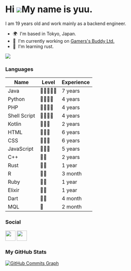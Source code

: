 Hi ![](https://user-images.githubusercontent.com/18350557/176309783-0785949b-9127-417c-8b55-ab5a4333674e.gif)My name is yuu.
============================================================================================================================

I am 19 years old and work mainly as a backend engineer.

*   🌍  I'm based in Tokyo, Japan.
*   🚀  I'm currently working on [Gamers's Buddy Ltd.](http://gamers-buddy.com/)
*   🧠  I'm learning rust.<a href="https://www.github.com/xrozl" target="_blank" rel="noreferrer">  

  <img src="https://img.shields.io/github/followers/xrozl?logo=github&style=for-the-badge&color=0891b2&labelColor=27272a" /></a>
### Languages
| Name | Level | Experience |
| - | - | - |
| Java | 🌟🌟🌟🌟🌟 | 7 years |
| Python | 🌟🌟🌟🌟 | 4 years |
| PHP | 🌟🌟🌟🌟 | 4 years |
| Shell Script | 🌟🌟🌟🌟 | 4 years |
| Kotlin | 🌟🌟🌟 | 2 years |
| HTML | 🌟🌟🌟 | 6 years |
| CSS | 🌟🌟🌟 | 6 years |
| JavaScript | 🌟🌟🌟 | 5 years |
| C++ | 🌟🌟 | 2 years |
| Rust | 🌟🌟 | 1 year |
| R | 🌟🌟 | 3 month |
| Ruby | 🌟🌟 | 1 year |
| Elixir | 🌟🌟 | 1 year |
| Dart | 🌟🌟 | 4 month |
| MQL | 🌟 | 2 month |
 
### Social
<p align="left">
 
 <a href="https://discord.com/users/252740980858552321" target="_blank" rel="noreferrer"><img src="https://raw.githubusercontent.com/danielcranney/readme-generator/main/public/icons/socials/discord.svg" width="32" height="32" /></a>
<a href="https://www.github.com/xrozl" target="_blank" rel="noreferrer"><img src="https://raw.githubusercontent.com/danielcranney/readme-generator/main/public/icons/socials/github.svg" width="32" height="32" /></a></p>
### My GitHub Stats</b>
<a href="http://www.github.com/xrozl"><img src="https://github-readme-activity-graph.cyclic.app/graph?username=xrozl&bg_color=27272a&color=ffffff&line=0891b2&point=ffffff&area_color=27272a&area=true&hide_border=true&custom_title=GitHub%20Commits%20Graph" alt="GitHub Commits Graph" /></a>
